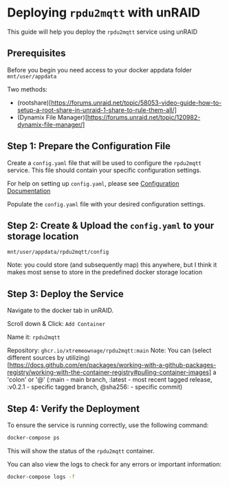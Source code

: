 # Deploying `rpdu2mqtt` with unRAID

This guide will help you deploy the `rpdu2mqtt` service using unRAID

## Prerequisites

Before you begin you need access to your docker appdata folder `mnt/user/appdata`

Two methods:
 - (rootshare)[https://forums.unraid.net/topic/58053-video-guide-how-to-setup-a-root-share-in-unraid-1-share-to-rule-them-all/]
 - (Dynamix File Manager)[https://forums.unraid.net/topic/120982-dynamix-file-manager/]

## Step 1: Prepare the Configuration File

Create a `config.yaml` file that will be used to configure the `rpdu2mqtt` service. This file should contain your specific configuration settings.

For help on setting up `config.yaml`, please see [Configuration Documentation](./../../docs/Configuration.md)

Populate the `config.yaml` file with your desired configuration settings.

## Step 2: Create & Upload the `config.yaml` to your storage location

`mnt/user/appdata/rpdu2mqtt/config`

Note: you could store (and subsequently map) this anywhere, but I think it makes most sense to store in the predefined docker storage location

## Step 3: Deploy the Service

Navigate to the docker tab in unRAID.

Scroll down & Click: `Add Container`

Name it: `rpdu2mqtt`

Repository: `ghcr.io/xtremeownage/rpdu2mqtt:main`
Note: You can (select different sources by utilizing)[https://docs.github.com/en/packages/working-with-a-github-packages-registry/working-with-the-container-registry#pulling-container-images] a 'colon' or '@' (:main - main branch, :latest - most recent tagged release, :v0.2.1 - specific tagged branch, @sha256: - specific commit)


## Step 4: Verify the Deployment

To ensure the service is running correctly, use the following command:

```bash
docker-compose ps
```

This will show the status of the `rpdu2mqtt` container.

You can also view the logs to check for any errors or important information:

```bash
docker-compose logs -f
```
